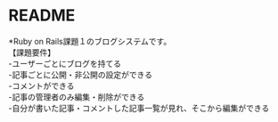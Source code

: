 # README
*Ruby on Rails課題１のブログシステムです。  
【課題要件】  
    -ユーザーごとにブログを持てる  
    -記事ごとに公開・非公開の設定ができる  
    -コメントができる  
    -記事の管理者のみ編集・削除ができる  
    -自分が書いた記事・コメントした記事一覧が見れ、そこから編集ができる  
